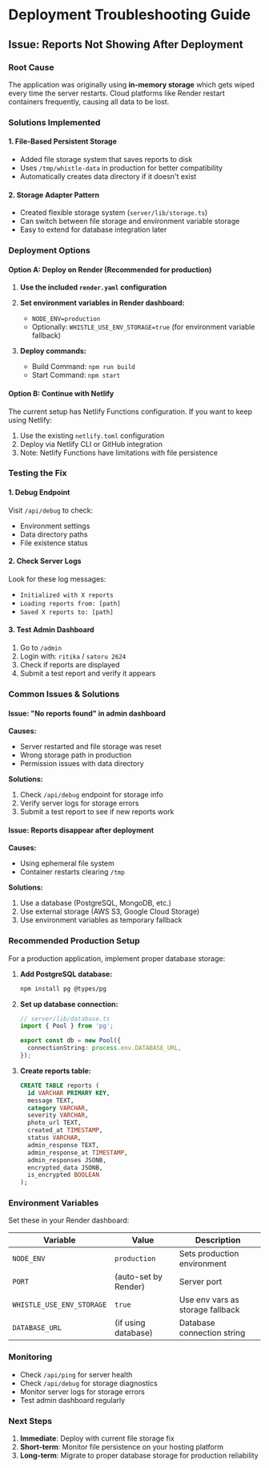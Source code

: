 # Deployment Troubleshooting Guide

## Issue: Reports Not Showing After Deployment

### Root Cause
The application was originally using **in-memory storage** which gets wiped every time the server restarts. Cloud platforms like Render restart containers frequently, causing all data to be lost.

### Solutions Implemented

#### 1. File-Based Persistent Storage
- Added file storage system that saves reports to disk
- Uses `/tmp/whistle-data` in production for better compatibility
- Automatically creates data directory if it doesn't exist

#### 2. Storage Adapter Pattern
- Created flexible storage system (`server/lib/storage.ts`)
- Can switch between file storage and environment variable storage
- Easy to extend for database integration later

### Deployment Options

#### Option A: Deploy on Render (Recommended for production)
1. **Use the included `render.yaml` configuration**
2. **Set environment variables in Render dashboard:**
   - `NODE_ENV=production`
   - Optionally: `WHISTLE_USE_ENV_STORAGE=true` (for environment variable fallback)

3. **Deploy commands:**
   - Build Command: `npm run build`
   - Start Command: `npm start`

#### Option B: Continue with Netlify
The current setup has Netlify Functions configuration. If you want to keep using Netlify:
1. Use the existing `netlify.toml` configuration
2. Deploy via Netlify CLI or GitHub integration
3. Note: Netlify Functions have limitations with file persistence

### Testing the Fix

#### 1. Debug Endpoint
Visit `/api/debug` to check:
- Environment settings
- Data directory paths  
- File existence status

#### 2. Check Server Logs
Look for these log messages:
- `Initialized with X reports`
- `Loading reports from: [path]`
- `Saved X reports to: [path]`

#### 3. Test Admin Dashboard
1. Go to `/admin`
2. Login with: `ritika` / `satoru 2624`
3. Check if reports are displayed
4. Submit a test report and verify it appears

### Common Issues & Solutions

#### Issue: "No reports found" in admin dashboard
**Causes:**
- Server restarted and file storage was reset
- Wrong storage path in production
- Permission issues with data directory

**Solutions:**
1. Check `/api/debug` endpoint for storage info
2. Verify server logs for storage errors
3. Submit a test report to see if new reports work

#### Issue: Reports disappear after deployment
**Causes:**
- Using ephemeral file system
- Container restarts clearing `/tmp`

**Solutions:**
1. Use a database (PostgreSQL, MongoDB, etc.)
2. Use external storage (AWS S3, Google Cloud Storage)
3. Use environment variables as temporary fallback

### Recommended Production Setup

For a production application, implement proper database storage:

1. **Add PostgreSQL database:**
   ```bash
   npm install pg @types/pg
   ```

2. **Set up database connection:**
   ```typescript
   // server/lib/database.ts
   import { Pool } from 'pg';
   
   export const db = new Pool({
     connectionString: process.env.DATABASE_URL,
   });
   ```

3. **Create reports table:**
   ```sql
   CREATE TABLE reports (
     id VARCHAR PRIMARY KEY,
     message TEXT,
     category VARCHAR,
     severity VARCHAR,
     photo_url TEXT,
     created_at TIMESTAMP,
     status VARCHAR,
     admin_response TEXT,
     admin_response_at TIMESTAMP,
     admin_responses JSONB,
     encrypted_data JSONB,
     is_encrypted BOOLEAN
   );
   ```

### Environment Variables

Set these in your Render dashboard:

| Variable | Value | Description |
|----------|-------|-------------|
| `NODE_ENV` | `production` | Sets production environment |
| `PORT` | (auto-set by Render) | Server port |
| `WHISTLE_USE_ENV_STORAGE` | `true` | Use env vars as storage fallback |
| `DATABASE_URL` | (if using database) | Database connection string |

### Monitoring

- Check `/api/ping` for server health
- Check `/api/debug` for storage diagnostics
- Monitor server logs for storage errors
- Test admin dashboard regularly

### Next Steps

1. **Immediate**: Deploy with current file storage fix
2. **Short-term**: Monitor file persistence on your hosting platform
3. **Long-term**: Migrate to proper database storage for production reliability
